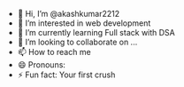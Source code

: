 - 👋 Hi, I’m @akashkumar2212
- 👀 I’m interested in web development
- 🌱 I’m currently learning Full stack with DSA
- 💞️ I’m looking to collaborate on ...
- 📫 How to reach me 
- 😄 Pronouns:
- ⚡ Fun fact: Your first crush

<!---
akashkumar2212/akashkumar2212 is a ✨ special ✨ repository because its `README.md` (this file) appears on your GitHub profile.
You can click the Preview link to take a look at your changes.
--->
